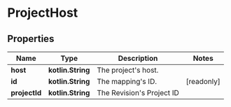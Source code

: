 
# ProjectHost

## Properties
| Name | Type | Description | Notes |
| ------------ | ------------- | ------------- | ------------- |
| **host** | **kotlin.String** | The project&#39;s host. |  |
| **id** | **kotlin.String** | The mapping&#39;s ID. |  [readonly] |
| **projectId** | **kotlin.String** | The Revision&#39;s Project ID |  |



